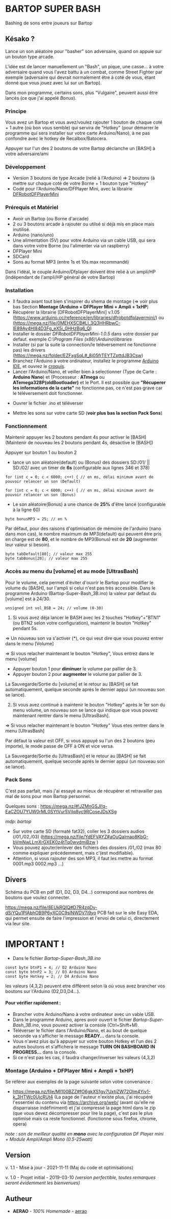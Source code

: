 
# BARTOP SUPER BASH
Bashing de sons entre joueurs sur Bartop

## Késako ?
Lance un son aléatoire pour "basher" son adversaire, quand on appuie sur un bouton type arcade.

L'idée est de lancer manuellement un "Bash", un pique, une casse... à votre adversaire quand vous l'avez battu à un combat, comme Street Fighter par exemple (adversaire qui devrait normalement être à coté de vous, étant donné que vous jouez avec lui sur un Bartop).

Dans mon programme, certains sons, plus "Vulgaire", peuvent aussi être lancés (ce que j'ai appelé *Bonus*).

### Principe
Vous avez un Bartop et vous avez/voulez rajouter 1 bouton de chaque coté + 1 autre (où bon vous semble) qui servira de "Hotkey" (pour démarrer le programme qui sera installer sur votre carte Arduino/Nano), à ne pas confondre avec le hotkey de Recalbox/Batocera.

Appuyer sur l'un des 2 boutons de votre Bartop déclanche un [BASH] à votre adversaire/ami


### Développement
* Version 3 boutons de type Arcade (relié à l'Arduino) => 2 boutons (à mettre sur chaque coté de votre Borne + 1 bouton type "Hotkey"
* Codé pour l'Arduino/Nano/DFPlayer Mini, avec la librairie [DFRobotDFPlayerMini](https://www.arduino.cc/reference/en/libraries/dfrobotdfplayermini/)

### Prérequis et Matériel
- Avoir un Bartop (ou Borne d'arcade)
- 2 ou 3 boutons arcade à rajouter ou utilsé si déjà mis en place mais inutilisé.
- Arduino (nano/uno)
- Une alimentation (5V) pour votre Arduino via un cable USB, qui sera dans votre votre Borne (ou l'alimenter via un raspberry)
- DFPlayer Mini
- SDCard
- Sons au format MP3 (entre 1s et 10s max recommandé)

Dans l'idéal, le couple Arduino/Dfplayer doivent être relié à un ampli/HP (indépendant de l'ampli/HP général de votre Bartop)

### Installation
* Il faudra avant tout bien s'inspirer du shema de montage (=> voir plus bas Section **Montage (Arduino + DFPlayer Mini + Ampli + 1xHP**)
* Récupérer la librairie [DFRobotDFPlayerMini] v.1.05 (https://www.arduino.cc/reference/en/libraries/dfrobotdfplayermini/) ou (https://mega.nz/file/0MEHXSCB#Ll_3Q3HHRbwC-IE89Ay4Hl84D3Fg_eX5i_0HHzBq6_Q)
* Installer le dossier *DFRobotDFPlayerMini-1.0.5* dans votre dossier par defaut. exemple *C:\Program Files (x86)\Arduino\libraries*
* Installer (si par la suite la connection/le teléversement ne fonctionne pas) les drivers (https://mega.nz/folder/EZFxgSqL#_8i05frTEYTZpttdJB3Csw)
* Branchez l'Arduino à votre ordinateur, installez le programme [Arduino IDE](https://www.arduino.cc/en/Main/Software), et ouvrez le [croquis](https://github.com/aerao/Bartop-Super-Bash/blob/master/Bartop-Super-Bash_3B.ino).
* Lancer l'Arduino/Nano, et veiller bien à selectionner (Type de Carte : **Arduino Nano**) et (Processeur : **ATmega** ou **ATemega328P(oldBootloader)** et le Port. Il est possible que **"Récuperer les informations de la carte"** ne fonctionne pas, ce n'est pas grave car le téléversement doit fonctionner.
- Ouvrer le fichier .ino et téléverser
* Mettre les sons sur votre carte SD (**voir plus bas la section Pack Sons**)

### Fonctionnement
Maintenir appuyer les 2 boutons pendant 4s pour activer le [BASH] (Maintenir de nouveau les 2 boutons pendant 4s, désactive le [BASH])

Appuyer sur bouton 1 ou bouton 2 
* lance un son aléatoire(default) ou (Bonus) des dossiers SD:/01/ || SD:/02/ avec un timer de **6s** (configurable aux lignes 346 et 378)
```
for (int c = 0; c < 6000; c++) { // en ms, délai minimum avant de pouvoir relancer un son (Default)
```
```
for (int c = 0; c < 6000; c++) { // en ms, délai minimum avant de pouvoir relancer un son (Bonus)
```

* Le son aléatoire(Bonus) a une chance de **25%** d'être lancé (configurable à la ligne 60)
```
byte bonusMP3 = 25; // en %
```
Par défaut, pour des raisons d'optimisation de mémoire de l'arduino (nano dans mon cas), le nombre maximum de MP3(default) qui peuvent être pris en charge est de **80**, et le nombre de MP3(Bonus) est de **20** (augmenter leur valeur si besoin).
```
byte tabDefault[80]; // valeur max 255
byte tabBonus[20]; // valeur max 255
```

### Accès au menu du [volume] et au mode [UltrasBash]
Pour le volume, cela permet d'éviter d'ouvrir le Bartop pour modifier le volume du [BASH], sur l'ampli si celui n'est pas très accessible.
Dans le programme Arduino (Bartop-Super-Bash_3B.ino) la valeur par defaut du [volume] est à 24/30.
```
unsigned int vol_BSB = 24; // volume (0-30)
```

1) Si vous avez déja lancer le BASH avec les 2 touches "Hotkey"+"BTN1" (ou BTN2 selon votre configuration), maintenir le bouton "Hotkey" pendant 5s.

=> Un nouveau son va s'activer (*), ce qui veut dire que vous pouvez entrer dans le menu [Volume]

=> Si vous relacher maintenant le bouton "Hotkey", Vous entrez dans le menu [volume]

* Appuyer bouton 1 pour **diminuer** le volume par pallier de 3.
* Appuyer bouton 2 pour **augmenter** le volume par pallier de 3.

La Sauvegarde/Sortie du [volume] et le retour au [BASH] se fait automatiquement, quelque seconde après le dernier appui (un nouveau son se lance).

2) Si vous avez continué à maintenir le bouton "Hotkey" après le 1er son du menu volume, un nouveau son se lance qui indique que vous pouvez maintenant rentrer dans le menu [UltrasBash].

=> Si vous relacher maintenant le bouton "Hotkey" Vous etes rentrer dans le menu [UltrasBash]

Par défaut la valeur est OFF, si vous appuyé su l'un des 2 boutons (peu importe), le mode passe de OFF à ON et vice versa.

La Sauvegarde/Sortie du [UltrasBash] et le retour au [BASH] se fait automatiquement, quelque seconde après le dernier appui (un nouveau son se lance).

### Pack Sons
C'est pas parfait, mais j'ai essayé au mieux de récupérer et retravailler pas mal de sons pour mon Bartop personnel.

Quelques sons : https://mega.nz/#!JZMnGSJI!q-EaCZOU7YUW0rML0SYtVur5ViIq8yc9RCoseJDsXSg

*mdp: bartop*

- Sur votre carte SD (formaté fat32), coller les 3 dossiers audios (/01,/02,/03) (https://mega.nz/file/YdEFVAYZ#aOuQaImao8KbG-bVmNwLLmXrGXEK0z4tTq0wvdmiBzw )
- Vous pouvez ajouter/enlever des fichiers des dossiers /01,/02 (max 80 comme expliquer précédemment, mais c'(est modifiable).
- Attention, si vous rajouter des son MP3, il faut les mettre au format 0001.mp3 0002.mp3 ...)


## Divers
Schéma du PCB en pdf (D1, D2, D3, D4...) correspond aux nombres de boutons que voulez connecter.

https://mega.nz/file/8EUkRQIQ#D7R4zqDv-dSiYQu1PIAbhOB9P6yXC0C9slNWDV7i9yo PCB fait sur le site Easy EDA, qui permet ensuite de faire l'impression et l'envoi de celui ci, directement via leur site.

# **IMPORTANT !**
- Dans le fichier *Bartop-Super-Bash_3B.ino*
``` 
const byte btnP1 = 4; // D2 Arduino Nano
const byte btnP2 = 3; // D3 Arduino Nano
const byte Hotkey = 2; // D4 Arduino Nano
```
les valeurs (4,3,2) peuvent etre différent selon là où vous avez brancher vos boutons sur l'Arduino (D2,D3,D4...).

#### Pour vérifier rapidement :
- Brancher votre Arduino/Nano à votre ordinateur avec un vable USB.
- Dans le programme Arduino, apres avoir ouvert le fichier *Bartop-Super-Bash_3B.ino*, vous pouvez activer la console (Ctrl+Shift+M).
- Téléverser le fichier dans l'Arduino/Nano, et au bout de quelque seconde va s'afficher le message **READY...** dans la console.
- Vous n'avez plus qu'à appuyer sur votre bouton Hotkey et l'un des 2 autres boutons et s'affichera le message **TURN ON BASHBOARD IN PROGRESS...** dans la console.
- Si ce n'est pas les cas, il faudra changer/inverser les valeurs (4,3,2)

### Montage (Arduino + DFPlayer Mini + Ampli + 1xHP)
Se référer aux exemples de la page suivante selon votre convenance :
- https://mega.nz/file/MI100BZZ#fO6gkXS1gv7UxtjZW72Olm4Yiv1-k_3HTWc0UjcRUt4 (La page de l'auteur n'existe plus, j'ai récupéré l'essentiel du contenu via  https://archive.org/web/  (avant qu'elle ne disparraisse indéfiniment) et j'ai compressé la page html dans le zip (que vous devez décompresser pour lire la page), c'est pas le plus optimisé mais ca reste fonctionnel. (fonctionne sous firefox, chrome, opera)

*note : son de meilleur qualité en **mono** avec la configuration DF Player mini + Module Ampli/Ampli Mono (0.5-25watt)*


## Version
v. 1.1 - Mise à jour - 2021-11-11 (Maj du code et optimisations)

v. 1.0 - Projet initial - 2019-03-10 *(version perfectible, toutes remarques seront évidemment les bienvenues)*

## Autheur
* **AERAO** - *100% Homemade* - [aerao](https://github.com/aerao)

